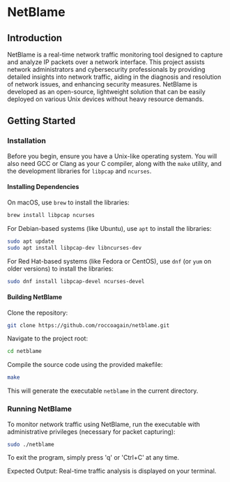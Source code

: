 # NetBlame

## Introduction

NetBlame is a real-time network traffic monitoring tool designed to capture and analyze IP packets over a network interface. This project assists network administrators and cybersecurity professionals by providing detailed insights into network traffic, aiding in the diagnosis and resolution of network issues, and enhancing security measures. NetBlame is developed as an open-source, lightweight solution that can be easily deployed on various Unix devices without heavy resource demands.

## Getting Started

### Installation

Before you begin, ensure you have a Unix-like operating system. You will also need GCC or Clang as your C compiler, along with the `make` utility, and the development libraries for `libpcap` and `ncurses`.

#### Installing Dependencies

On macOS, use `brew` to install the libraries:

```bash
brew install libpcap ncurses
```

For Debian-based systems (like Ubuntu), use `apt` to install the libraries:

```bash
sudo apt update
sudo apt install libpcap-dev libncurses-dev
```

For Red Hat-based systems (like Fedora or CentOS), use `dnf` (or `yum` on older versions) to install the libraries:

```bash
sudo dnf install libpcap-devel ncurses-devel
```

#### Building NetBlame

Clone the repository:

```bash
git clone https://github.com/roccoagain/netblame.git
```

Navigate to the project root:

```bash
cd netblame
```

Compile the source code using the provided makefile:

```bash
make
```

This will generate the executable `netblame` in the current directory.

### Running NetBlame

To monitor network traffic using NetBlame, run the executable with administrative privileges (necessary for packet capturing):

```bash
sudo ./netblame
```

To exit the program, simply press 'q' or 'Ctrl+C' at any time.

Expected Output: Real-time traffic analysis is displayed on your terminal.
